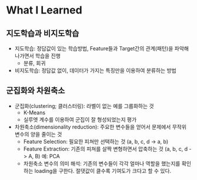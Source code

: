 # What I Learned

## 지도학습과 비지도학습
* 지도학습: 정답값이 있는 학습방법, Feature들과 Target간의 관계(패턴)을 파악해나가면서 학습을 진행
    * 분류, 회귀
* 비지도학습: 정답값 없이, 데이터가 가지는 특징만을 이용하여 분류하는 방법

## 군집화와 차원축소
* 군집화(clustering; 클러스터링): 라벨이 없는 예를 그룹화하는 것
    * K-Means
    * 실루엣 계수를 이용하여 군집이 잘 형성되었는지 평가
* 차원축소(dimensionality reduction): 주요한 변수들을 얻어서 문제에서 무작위 변수의 양을 줄이는 것
    * Feature Selection: 필요한 피쳐만 선택하는 것 (a, b, c, d -> a, b)
    * Feature Extraction: 기존의 피쳐를 살짝 변형하면서 압축하는 것 (a, b, c, d -> A, B) 예: PCA
    * 차원축소 변수의 의미 해석: 기존의 변수들이 각각 얼마나 역할을 했는지를 확인하는 loading을 구한다. 절댓값이 클수록 기여도가 크다고 할 수 있다.
